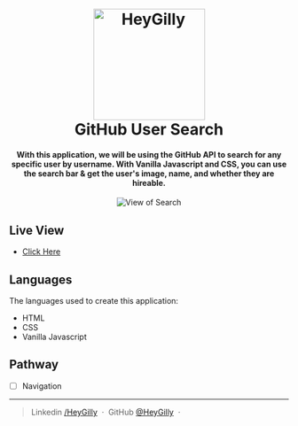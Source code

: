 
<h1 align="center">
  <br>
  <a href="https://www.linkedin.com/in/heygilly">
    <img src="/Users/heygilly/IdeaProjects/Search_Github_User/img/heygilly.png" alt="HeyGilly" width="201">
    </a>
  <br>
  GitHub User Search
  <br>
</h1>

<h4 align="center">
With this application, we will be using the GitHub API to search for any specific user by username.
With Vanilla Javascript and CSS, you can use the search bar & get the user's image, name, and whether they are hireable.
</h4>

<div align="center">
<img src="" alt="View of Search" align="center">
</div>

## Live View
- <a href=""> Click Here</a>

## Languages

The languages used to create this application:
- HTML
- CSS
- Vanilla Javascript

## Pathway

* [ ] Navigation
      


---

> Linkedin [/HeyGilly](https://www.linkedin.com/in/heygilly) &nbsp;&middot;&nbsp;
> GitHub [@HeyGilly](https://github.com/HeyGilly) &nbsp;&middot;&nbsp;